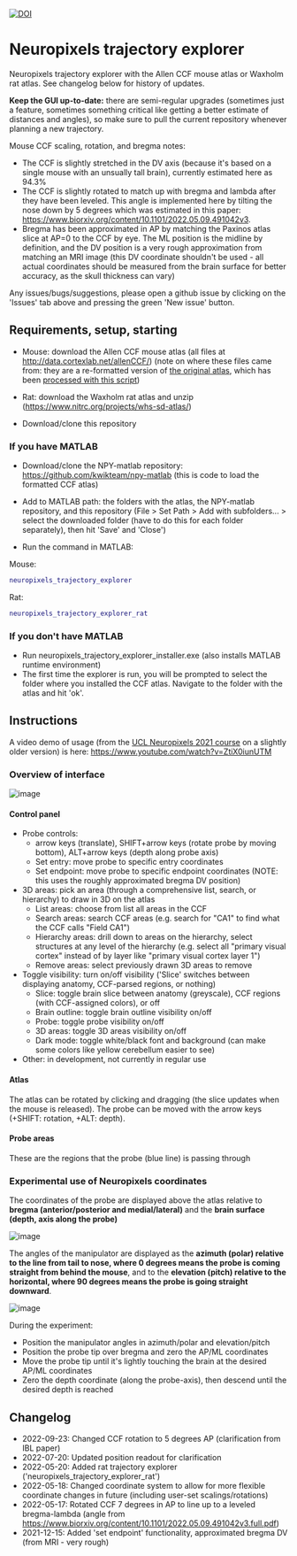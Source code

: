 [![DOI](https://zenodo.org/badge/429406115.svg)](https://zenodo.org/badge/latestdoi/429406115)

# Neuropixels trajectory explorer
Neuropixels trajectory explorer with the Allen CCF mouse atlas or Waxholm rat atlas. See changelog below for history of updates.

**Keep the GUI up-to-date:** there are semi-regular upgrades (sometimes just a feature, sometimes something critical like getting a better estimate of distances and angles), so make sure to pull the current repository whenever planning a new trajectory.

Mouse CCF scaling, rotation, and bregma notes:
* The CCF is slightly stretched in the DV axis (because it's based on a single mouse with an unsually tall brain), currently estimated here as 94.3%
* The CCF is slightly rotated to match up with bregma and lambda after they have been leveled. This angle is implemented here by tilting the nose down by 5 degrees which was estimated in this paper: https://www.biorxiv.org/content/10.1101/2022.05.09.491042v3.
* Bregma has been approximated in AP by matching the Paxinos atlas slice at AP=0 to the CCF by eye. The ML position is the midline by definition, and the DV position is a very rough approximation from matching an MRI image (this DV coordinate shouldn't be used - all actual coordinates should be measured from the brain surface for better accuracy, as the skull thickness can vary)

Any issues/bugs/suggestions, please open a github issue by clicking on the 'Issues' tab above and pressing the green 'New issue' button.

## Requirements, setup, starting
- Mouse: download the Allen CCF mouse atlas (all files at http://data.cortexlab.net/allenCCF/)
(note on where these files came from: they are a re-formatted version of [the original atlas](http://download.alleninstitute.org/informatics-archive/current-release/mouse_ccf/annotation/ccf_2017/), which has been [processed with this script](https://github.com/cortex-lab/allenCCF/blob/master/setup_utils.m))

- Rat: download the Waxholm rat atlas and unzip (https://www.nitrc.org/projects/whs-sd-atlas/)

- Download/clone this repository

### If you have MATLAB
- Download/clone the NPY-matlab repository: https://github.com/kwikteam/npy-matlab
(this is code to load the formatted CCF atlas)

- Add to MATLAB path: the folders with the atlas, the NPY-matlab repository, and this repository
(File > Set Path > Add with subfolders... > select the downloaded folder (have to do this for each folder separately), then hit 'Save' and 'Close')

- Run the command in MATLAB:

Mouse:
```matlab
neuropixels_trajectory_explorer
```
Rat: 
```matlab
neuropixels_trajectory_explorer_rat
```

### If you don't have MATLAB
- Run neuropixels_trajectory_explorer_installer.exe (also installs MATLAB runtime environment)
- The first time the explorer is run, you will be prompted to select the folder where you installed the CCF atlas. Navigate to the folder with the atlas and hit 'ok'.

## Instructions

A video demo of usage (from the [UCL Neuropixels 2021 course](https://www.ucl.ac.uk/neuropixels/training/2021-neuropixels-course) on a slightly older version) is here: https://www.youtube.com/watch?v=ZtiX0iunUTM

### Overview of interface
![image](https://github.com/petersaj/neuropixels_trajectory_explorer/blob/main/wiki/overview.PNG)

#### Control panel
- Probe controls: 
  - arrow keys (translate), SHIFT+arrow keys (rotate probe by moving bottom), ALT+arrow keys (depth along probe axis)
  - Set entry: move probe to specific entry coordinates
  - Set endpoint: move probe to specific endpoint coordinates (NOTE: this uses the roughly approximated bregma DV position)
- 3D areas: pick an area (through a comprehensive list, search, or hierarchy) to draw in 3D on the atlas
  - List areas: choose from list all areas in the CCF
  - Search areas: search CCF areas (e.g. search for "CA1" to find what the CCF calls "Field CA1")
  - Hierarchy areas: drill down to areas on the hierarchy, select structures at any level of the hierarchy (e.g. select all "primary visual cortex" instead of by layer like "primary visual cortex layer 1")
  - Remove areas: select previously drawn 3D areas to remove 
- Toggle visibility: turn on/off visibility ('Slice' switches between displaying anatomy, CCF-parsed regions, or nothing)
  - Slice: toggle brain slice between anatomy (greyscale), CCF regions (with CCF-assigned colors), or off
  - Brain outline: toggle brain outline visibility on/off
  - Probe: toggle probe visibility on/off
  - 3D areas: toggle 3D areas visibility on/off
  - Dark mode: toggle white/black font and background (can make some colors like yellow cerebellum easier to see)
- Other: in development, not currently in regular use

#### Atlas
The atlas can be rotated by clicking and dragging (the slice updates when the mouse is released). The probe can be moved with the arrow keys (+SHIFT: rotation, +ALT: depth).

#### Probe areas
These are the regions that the probe (blue line) is passing through


### Experimental use of Neuropixels coordinates
The coordinates of the probe are displayed above the atlas relative to **bregma (anterior/posterior and medial/lateral)** and the **brain surface (depth, axis along the probe)**

![image](https://github.com/petersaj/neuropixels_trajectory_explorer/blob/main/wiki/positions.png)

The angles of the manipulator are displayed as the **azimuth (polar) relative to the line from tail to nose, where 0 degrees means the probe is coming straight from behind the mouse**, and to the **elevation (pitch) relative to the horizontal, where 90 degrees means the probe is going straight downward**.

![image](https://github.com/petersaj/neuropixels_trajectory_explorer/blob/main/wiki/angles.png)


During the experiment:
- Position the manipulator angles in azimuth/polar and elevation/pitch
- Position the probe tip over bregma and zero the AP/ML coordinates
- Move the probe tip until it's lightly touching the brain at the desired AP/ML coordinates
- Zero the depth coordinate (along the probe-axis), then descend until the desired depth is reached

## Changelog
- 2022-09-23: Changed CCF rotation to 5 degrees AP (clarification from IBL paper)
- 2022-07-20: Updated position readout for clarification
- 2022-05-20: Added rat trajectory explorer ('neuropixels_trajectory_explorer_rat')
- 2022-05-18: Changed coordinate system to allow for more flexible coordinate changes in future (including user-set scalings/rotations)
- 2022-05-17: Rotated CCF 7 degrees in AP to line up to a leveled bregma-lambda (angle from https://www.biorxiv.org/content/10.1101/2022.05.09.491042v3.full.pdf)
- 2021-12-15: Added 'set endpoint' functionality, approximated bregma DV (from MRI - very rough)


